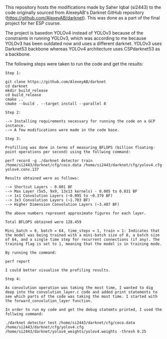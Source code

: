This repository hosts the modifications made by Saher Iqbal (si2443) to the code originally sourced from AlexeyAB's Darknet GitHub repository (https://github.com/AlexeyAB/darknet). This was done as a part of the final project for her ESP course. 

The project is basedon YOLOv4 instead of YOLOv3 because of the constraints in running YOLOv3, which was according to me because YOLOv3 has been outdated now and uses a different darknet. YOLOv3 uses Darknet53 backbone whereas YOLOv4 architecture uses CSPdarknet53 as a backbone.

The following steps were taken to run the code and get the results:

```
Step 1:

git clone https://github.com/AlexeyAB/darknet
cd darknet
mkdir build_release
cd build_release
cmake ..
cmake --build . --target install --parallel 8

Step 2:

--> Installing requirements necessary for running the code on a GCP instance.
--> A few modifications were made in the code base.

Step 3:

Profilling was done in terms of measuring BFLOPS (billion floating-point operations per second) using the follwing command:

perf record -g ./darknet detector train /home/si2443/darknet/cfg/coco.data /home/si2443/darknet/cfg/yolov4.cfg yolov4.conv.137

Results obtained were as follows:

--> Shortcut Layers - 0.001 BF
--> Max Layer (5x5, 9x9, 13x13 kernels) - 0.005 to 0.031 BF
--> 1x1 Convolution Layers (~0.095 to ~0.379 BF)
--> 3x3 Convolution Layers (~1.703 BF)
--> Higher Dimension Convolution Layers (~3.407 BF)

The above numbers represent approximate figures for each layer.

Total BFLOPS obtained were 128.459

Mini_batch = 8, batch = 64, time_steps = 1, train = 1: Indicates that the model was being trained with a mini-batch size of 8, a batch size of 64, and a single time step for recurrent connections (if any). The training flag is set to 1, meaning that the model is in training mode.

By running the command:

perf report

I could better visualise the profiling results.

Step 4:

As convolution operation was taking the most time, I wanted to dig deep into the convolution_layer.c code and added print statements to see which parts of the code was taking the most time. I started with the forward_convolution_layer function. 

In order to run my code and get the debug statemts printed, I used the follwing command:

./darknet detector test /home/si2443/darknet/cfg/coco.data /home/si2443/darknet/cfg/yolov4.cfg /home/si2443/darknet/yolov4_weights/yolov4.weights -thresh 0.25

```

